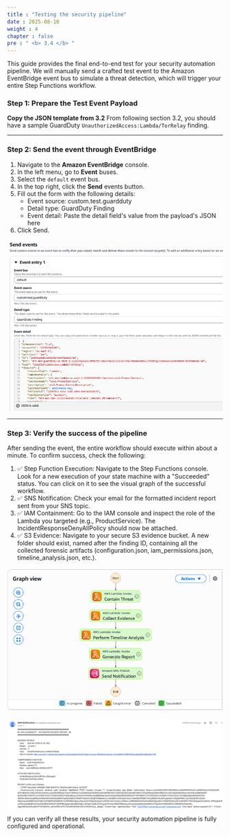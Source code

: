 ```yaml
---
title : "Testing the security pipeline"
date : 2025-08-10
weight : 4
chapter : false
pre : " <b> 3.4 </b> "
---
```


This guide provides the final end-to-end test for your security automation pipeline. We will manually send a crafted test event to the Amazon EventBridge event bus to simulate a threat detection, which will trigger your entire Step Functions workflow.

### Step 1: Prepare the Test Event Payload

**Copy the JSON template from 3.2** From following section 3.2, you should have a sample GuardDuty `UnauthorizedAccess:Lambda/TorRelay` finding.

---
### Step 2: Send the event through EventBridge

1.  Navigate to the **Amazon EventBridge** console.
2. In the left menu, go to **Event** buses.
3. Select the `default` event bus.
4. In the top right, click the **Send** events button.
5. Fill out the form with the following details:
    * Event source: custom.test.guardduty
    * Detail type: GuardDuty Finding
    * Event detail: Paste the detail field's value from the payload's JSON here
6. Click Send.

![Send Event](/images/00/0022.png?featherlight=false&width=90pc)

---
### Step 3: Verify the success of the pipeline
After sending the event, the entire workflow should execute within about a minute. To confirm success, check the following:
1. ✅ Step Function Execution: Navigate to the Step Functions console. Look for a new execution of your state machine with a "Succeeded" status. You can click on it to see the visual graph of the successful workflow.
2. ✅ SNS Notification: Check your email for the formatted incident report sent from your SNS topic.
3. ✅ IAM Containment: Go to the IAM console and inspect the role of the Lambda you targeted (e.g., ProductService). The IncidentResponseDenyAllPolicy should now be attached.
4. ✅ S3 Evidence: Navigate to your secure S3 evidence bucket. A new folder should exist, named after the finding ID, containing all the collected forensic artifacts (configuration.json, iam_permissions.json, timeline_analysis.json, etc.).

![Step Functions](/images/00/0023.png?featherlight=false&width=90pc)

![Report](/images/00/0024.png?featherlight=false&width=90pc)

If you can verify all these results, your security automation pipeline is fully configured and operational.